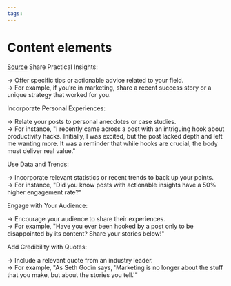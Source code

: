 ```yaml
---
tags: 
---
```

# Content elements
[Source](https://www.linkedin.com/posts/fahim-mukhtar_do-you-use-lies-to-hook-your-audiences-attention-activity-7219989428184752128-3oSq?utm_source=share&utm_medium=member_desktop)
Share Practical Insights:  
  
→ Offer specific tips or actionable advice related to your field.  
→ For example, if you’re in marketing, share a recent success story or a unique strategy that worked for you.  
  
Incorporate Personal Experiences:  
  
→ Relate your posts to personal anecdotes or case studies.  
→ For instance, "I recently came across a post with an intriguing hook about productivity hacks. Initially, I was excited, but the post lacked depth and left me wanting more. It was a reminder that while hooks are crucial, the body must deliver real value."  
  
Use Data and Trends:  
  
→ Incorporate relevant statistics or recent trends to back up your points.  
→ For instance, "Did you know posts with actionable insights have a 50% higher engagement rate?"  
  
Engage with Your Audience:  
  
→ Encourage your audience to share their experiences.  
→ For example, "Have you ever been hooked by a post only to be disappointed by its content? Share your stories below!"  
  
Add Credibility with Quotes:  
  
→ Include a relevant quote from an industry leader.  
→ For example, "As Seth Godin says, 'Marketing is no longer about the stuff that you make, but about the stories you tell.'"